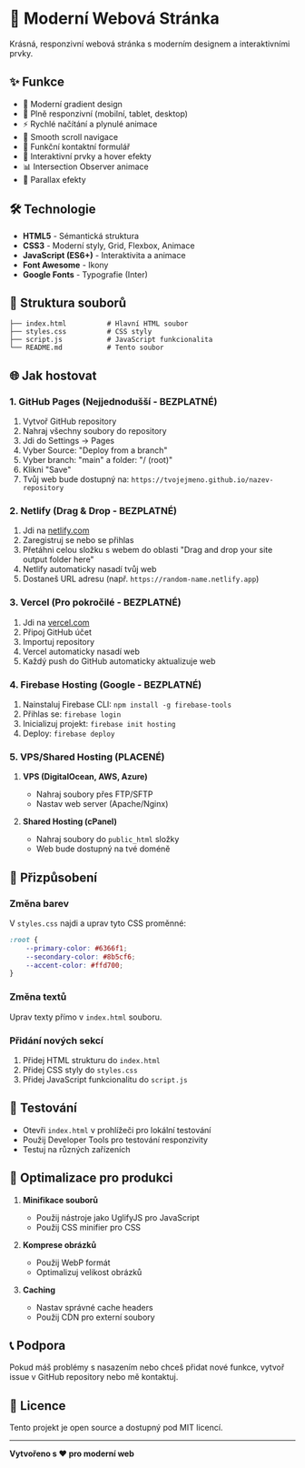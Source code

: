 # 🚀 Moderní Webová Stránka

Krásná, responzivní webová stránka s moderním designem a interaktivními prvky.

## ✨ Funkce

- 🎨 Moderní gradient design
- 📱 Plně responzivní (mobilní, tablet, desktop)
- ⚡ Rychlé načítání a plynulé animace
- 🎯 Smooth scroll navigace
- 📧 Funkční kontaktní formulář
- 🌟 Interaktivní prvky a hover efekty
- 📊 Intersection Observer animace
- 🎪 Parallax efekty

## 🛠️ Technologie

- **HTML5** - Sémantická struktura
- **CSS3** - Moderní styly, Grid, Flexbox, Animace
- **JavaScript (ES6+)** - Interaktivita a animace
- **Font Awesome** - Ikony
- **Google Fonts** - Typografie (Inter)

## 📁 Struktura souborů

```
├── index.html          # Hlavní HTML soubor
├── styles.css          # CSS styly
├── script.js           # JavaScript funkcionalita
└── README.md           # Tento soubor
```

## 🌐 Jak hostovat

### 1. GitHub Pages (Nejjednodušší - BEZPLATNÉ)

1. Vytvoř GitHub repository
2. Nahraj všechny soubory do repository
3. Jdi do Settings → Pages
4. Vyber Source: "Deploy from a branch"
5. Vyber branch: "main" a folder: "/ (root)"
6. Klikni "Save"
7. Tvůj web bude dostupný na: `https://tvojejmeno.github.io/nazev-repository`

### 2. Netlify (Drag & Drop - BEZPLATNÉ)

1. Jdi na [netlify.com](https://netlify.com)
2. Zaregistruj se nebo se přihlas
3. Přetáhni celou složku s webem do oblasti "Drag and drop your site output folder here"
4. Netlify automaticky nasadí tvůj web
5. Dostaneš URL adresu (např. `https://random-name.netlify.app`)

### 3. Vercel (Pro pokročilé - BEZPLATNÉ)

1. Jdi na [vercel.com](https://vercel.com)
2. Připoj GitHub účet
3. Importuj repository
4. Vercel automaticky nasadí web
5. Každý push do GitHub automaticky aktualizuje web

### 4. Firebase Hosting (Google - BEZPLATNÉ)

1. Nainstaluj Firebase CLI: `npm install -g firebase-tools`
2. Přihlas se: `firebase login`
3. Inicializuj projekt: `firebase init hosting`
4. Deploy: `firebase deploy`

### 5. VPS/Shared Hosting (PLACENÉ)

1. **VPS (DigitalOcean, AWS, Azure)**
   - Nahraj soubory přes FTP/SFTP
   - Nastav web server (Apache/Nginx)

2. **Shared Hosting (cPanel)**
   - Nahraj soubory do `public_html` složky
   - Web bude dostupný na tvé doméně

## 🎨 Přizpůsobení

### Změna barev
V `styles.css` najdi a uprav tyto CSS proměnné:
```css
:root {
    --primary-color: #6366f1;
    --secondary-color: #8b5cf6;
    --accent-color: #ffd700;
}
```

### Změna textů
Uprav texty přímo v `index.html` souboru.

### Přidání nových sekcí
1. Přidej HTML strukturu do `index.html`
2. Přidej CSS styly do `styles.css`
3. Přidej JavaScript funkcionalitu do `script.js`

## 📱 Testování

- Otevři `index.html` v prohlížeči pro lokální testování
- Použij Developer Tools pro testování responzivity
- Testuj na různých zařízeních

## 🚀 Optimalizace pro produkci

1. **Minifikace souborů**
   - Použij nástroje jako UglifyJS pro JavaScript
   - Použij CSS minifier pro CSS

2. **Komprese obrázků**
   - Použij WebP formát
   - Optimalizuj velikost obrázků

3. **Caching**
   - Nastav správné cache headers
   - Použij CDN pro externí soubory

## 📞 Podpora

Pokud máš problémy s nasazením nebo chceš přidat nové funkce, vytvoř issue v GitHub repository nebo mě kontaktuj.

## 📄 Licence

Tento projekt je open source a dostupný pod MIT licencí.

---

**Vytvořeno s ❤️ pro moderní web** 